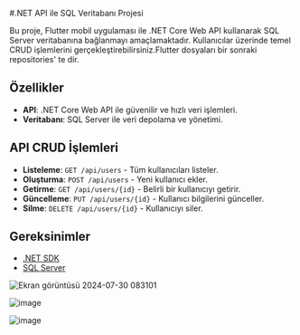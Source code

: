 #.NET API ile SQL Veritabanı Projesi

Bu proje, Flutter mobil uygulaması ile .NET Core Web API kullanarak SQL Server veritabanına bağlanmayı amaçlamaktadır. Kullanıcılar üzerinde temel CRUD işlemlerini gerçekleştirebilirsiniz.Flutter dosyaları bir sonraki repositories' te dir.

## Özellikler

- **API**: .NET Core Web API ile güvenilir ve hızlı veri işlemleri.
- **Veritabanı**: SQL Server ile veri depolama ve yönetimi.

## API CRUD İşlemleri

- **Listeleme**: `GET /api/users` - Tüm kullanıcıları listeler.
- **Oluşturma**: `POST /api/users` - Yeni kullanıcı ekler.
- **Getirme**: `GET /api/users/{id}` - Belirli bir kullanıcıyı getirir.
- **Güncelleme**: `PUT /api/users/{id}` - Kullanıcı bilgilerini günceller.
- **Silme**: `DELETE /api/users/{id}` - Kullanıcıyı siler.

## Gereksinimler

- [.NET SDK](https://dotnet.microsoft.com/download)
- [SQL Server](https://www.microsoft.com/en-us/sql-server/sql-server-downloads)

![Ekran görüntüsü 2024-07-30 083101](https://github.com/user-attachments/assets/3e019744-7dc2-4f4a-a8dd-014af3c2dec4)

![image](https://github.com/user-attachments/assets/0c41a198-de34-4a79-a0d2-80c9f35e801a)


![image](https://github.com/user-attachments/assets/0fe82171-cce8-401e-b268-aebaad4e41eb)



